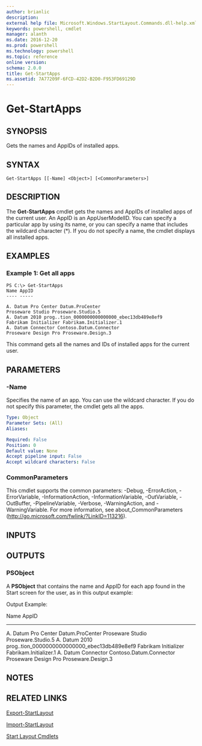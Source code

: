 ```yaml
---
author: brianlic
description: 
external help file: Microsoft.Windows.StartLayout.Commands.dll-help.xml
keywords: powershell, cmdlet
manager: alanth
ms.date: 2016-12-20
ms.prod: powershell
ms.technology: powershell
ms.topic: reference
online version: 
schema: 2.0.0
title: Get-StartApps
ms.assetid: 7A77209F-6FCD-42D2-B2D0-F953FD69129D
---
```


# Get-StartApps

## SYNOPSIS
Gets the names and AppIDs of installed apps.

## SYNTAX

```
Get-StartApps [[-Name] <Object>] [<CommonParameters>]
```

## DESCRIPTION
The **Get-StartApps** cmdlet gets the names and AppIDs of installed apps of the current user.
An AppID is an AppUserModelID.
You can specify a particular app by using its name, or you can specify a name that includes the wildcard character (*).
If you do not specify a name, the cmdlet displays all installed apps.

## EXAMPLES

### Example 1: Get all apps
```
PS C:\> Get-StartApps
Name AppID
---- -----

A. Datum Pro Center Datum.ProCenter
Proseware Studio Proseware.Studio.5
A. Datum 2010 prog..tion_0000000000000000_ebec13db489e8ef9
Fabrikam Initializer Fabrikam.Initializer.1
A. Datum Connector Contoso.Datum.Connector
Proseware Design Pro Proseware.Design.3
```

This command gets all the names and IDs of installed apps for the current user.

## PARAMETERS

### -Name
Specifies the name of an app.
You can use the wildcard character.
If you do not specify this parameter, the cmdlet gets all the apps.

```yaml
Type: Object
Parameter Sets: (All)
Aliases: 

Required: False
Position: 0
Default value: None
Accept pipeline input: False
Accept wildcard characters: False
```

### CommonParameters
This cmdlet supports the common parameters: -Debug, -ErrorAction, -ErrorVariable, -InformationAction, -InformationVariable, -OutVariable, -OutBuffer, -PipelineVariable, -Verbose, -WarningAction, and -WarningVariable. For more information, see about_CommonParameters (http://go.microsoft.com/fwlink/?LinkID=113216).

## INPUTS

## OUTPUTS

### PSObject
A **PSObject** that contains the name and AppID for each app found in the Start screen for the user, as in this output example:

Output Example: 

Name AppID
---- -----

A.
Datum Pro Center Datum.ProCenter
Proseware Studio Proseware.Studio.5
A.
Datum 2010 prog..tion_0000000000000000_ebec13db489e8ef9
Fabrikam Initializer Fabrikam.Initializer.1
A.
Datum Connector Contoso.Datum.Connector
Proseware Design Pro Proseware.Design.3

## NOTES

## RELATED LINKS

[Export-StartLayout](./Export-StartLayout.md)

[Import-StartLayout](./Import-StartLayout.md)

[Start Layout Cmdlets](./index.md)

